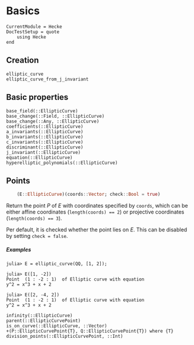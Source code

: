 # Basics

```@meta
CurrentModule = Hecke
DocTestSetup = quote
    using Hecke
end

```

## Creation

```@docs
elliptic_curve
elliptic_curve_from_j_invariant
```

## Basic properties

```@docs
base_field(::EllipticCurve)
base_change(::Field, ::EllipticCurve)
base_change(::Any, ::EllipticCurve)
coefficients(::EllipticCurve)
a_invariants(::EllipticCurve)
b_invariants(::EllipticCurve)
c_invariants(::EllipticCurve)
discriminant(::EllipticCurve)
j_invariant(::EllipticCurve)
equation(::EllipticCurve)
hyperelliptic_polynomials(::EllipticCurve)
```

## Points

```julia
    (E::EllipticCurve)(coords::Vector; check::Bool = true)
```

Return the point $P$ of $E$ with coordinates specified by `coords`, which can
be either affine coordinates (`length(coords) == 2`) or projective coordinates
(`length(coords) == 3`).

Per default, it is checked whether the point lies on $E$. This can be disabled
by setting `check = false`.

##### Examples

```jldoctest
julia> E = elliptic_curve(QQ, [1, 2]);

julia> E([1, -2])
Point  (1 : -2 : 1)  of Elliptic curve with equation
y^2 = x^3 + x + 2

julia> E([2, -4, 2])
Point  (1 : -2 : 1)  of Elliptic curve with equation
y^2 = x^3 + x + 2
```

```@docs
infinity(::EllipticCurve)
parent(::EllipticCurvePoint)
is_on_curve(::EllipticCurve, ::Vector)
+(P::EllipticCurvePoint{T}, Q::EllipticCurvePoint{T}) where {T}
division_points(::EllipticCurvePoint, ::Int)
```
